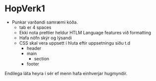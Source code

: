 # HopVerk1


* Punkar varðandi samræmi kóða.
	* tab er 4 spaces
	* Ekki nota prettier heldur HTLM Language features við formatting
	* Hafa nöfn skýr og lýsandi
	* CSS skal vera uppsett í hluta eftir uppsetningu síðu t.d
		* header
		* main
			* section
		* footer

Endilega láta heyra í sér ef menn hafa einhverjar hugmyndir.
